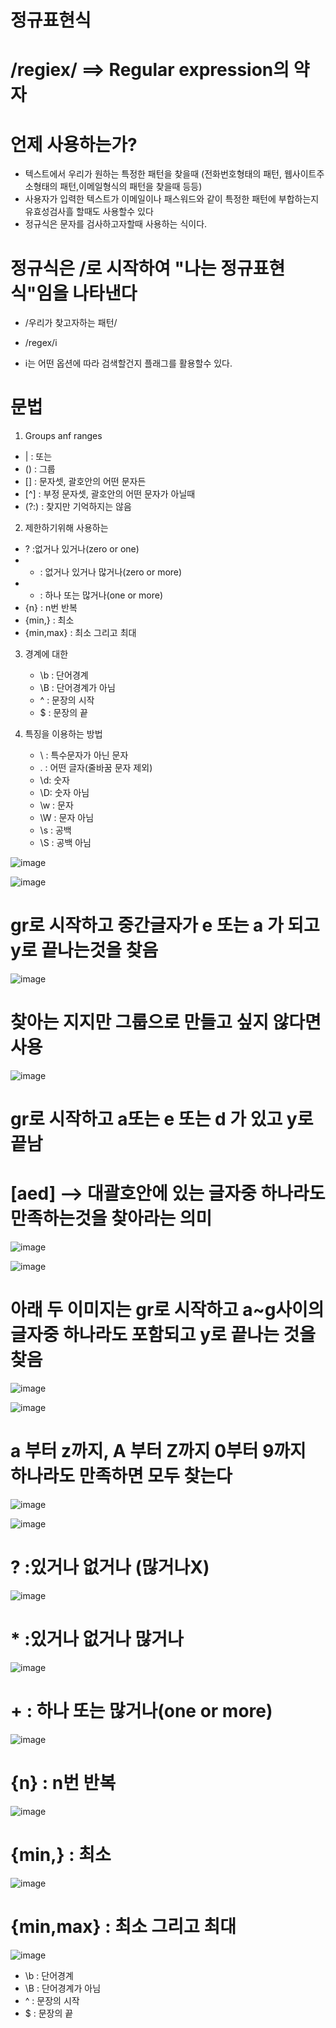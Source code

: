 # 정규표현식
# /regiex/  ==> Regular expression의 약자

# 언제 사용하는가?
 - 텍스트에서 우리가 원하는 특정한 패턴을 찾을때 (전화번호형태의 패턴, 웹사이트주소형태의 패턴,이메일형식의 패턴을 찾을때 등등)
 - 사용자가 입력한 텍스트가 이메일이나 패스워드와 같이 특정한 패턴에 부합하는지 유효성검사흘 할때도 사용할수 있다
 - 정규식은 문자를 검사하고자할때 사용하는 식이다.

# 정규식은 /로 시작하여 "나는 정규표현식"임을 나타낸다
- /우리가 찾고자하는 패턴/

- /regex/i
- i는 어떤 옵션에 따라 검색할건지 플래그를 활용할수 있다.

# 문법
 1) Groups anf ranges
   - |   : 또는
   - ()  : 그룹
   - []  : 문자셋, 괄호안의 어떤 문자든
   - [^] : 부정 문자셋, 괄호안의 어떤 문자가 아닐때
   - (?:) : 찾지만 기억하지는 않음 
2) 제한하기위해 사용하는
  - ? :없거나 있거나(zero or one)
  - * : 없거나 있거나 많거나(zero or more)
  - + : 하나 또는 많거나(one or more)
  - {n} : n번 반복
  - {min,} : 최소
  - {min,max} : 최소 그리고 최대

3) 경계에 대한
   - \b  : 단어경계      
   - \B  : 단어경계가 아님
   - ^   : 문장의 시작
   - $   : 문장의 끝

  4) 특징을 이용하는 방법
     - \ : 특수문자가 아닌 문자
     - . : 어떤 글자(줄바꿈 문자 제외)
     - \d: 숫자
     - \D: 숫자 아님
     - \w : 문자
     - \W : 문자 아님
     - \s  : 공백
     - \S  : 공백 아님

![image](https://github.com/understanding963852/604_regiex/assets/60366769/2efc7d18-872e-4750-9f08-0f52552bba49)

![image](https://github.com/understanding963852/604_regiex/assets/60366769/aff12b22-5705-4be9-ba39-592336feca70)

# gr로 시작하고 중간글자가  e 또는 a 가 되고  y로 끝나는것을 찾음
![image](https://github.com/understanding963852/604_regiex/assets/60366769/9d54dcca-ffcd-4356-89f1-c43fc5a24122)

# 찾아는 지지만 그룹으로 만들고 싶지 않다면 사용   
![image](https://github.com/understanding963852/604_regiex/assets/60366769/b0330007-df73-4950-b376-e16bb13e9f91)


# gr로 시작하고 a또는 e 또는 d 가 있고 y로 끝남
# [aed]  --> 대괄호안에 있는 글자중 하나라도 만족하는것을 찾아라는 의미 
![image](https://github.com/understanding963852/604_regiex/assets/60366769/f9f241d8-8285-435f-a584-8692f7ff50f4)

![image](https://github.com/understanding963852/604_regiex/assets/60366769/2d28193c-416a-4f1b-a96f-8fc57b7e49d4)


# 아래 두 이미지는 gr로 시작하고 a~g사이의 글자중 하나라도 포함되고 y로 끝나는 것을 찾음
![image](https://github.com/understanding963852/604_regiex/assets/60366769/81b911a6-9879-4a3a-ae04-ed042aba73a9)

![image](https://github.com/understanding963852/604_regiex/assets/60366769/79687923-4c92-4c7d-b7ab-01f7ca06c3ab)

# a 부터 z까지, A 부터 Z까지 0부터 9까지 하나라도 만족하면 모두 찾는다
![image](https://github.com/understanding963852/604_regiex/assets/60366769/ae66b905-31e8-4e99-92f7-fed568a7c623)

![image](https://github.com/understanding963852/604_regiex/assets/60366769/7a6b0e0f-2e4e-4bb4-8693-1d5f94b356fa)

# ? :있거나 없거나 (많거나X)
![image](https://github.com/understanding963852/604_regiex/assets/60366769/f1f5fe3f-fec7-4aff-b53a-0c6ab1dcc129)

# * :있거나 없거나 많거나
![image](https://github.com/understanding963852/604_regiex/assets/60366769/b3313be5-ab40-4287-9136-b3f7e2227e32)

# + : 하나 또는 많거나(one or more)
![image](https://github.com/understanding963852/604_regiex/assets/60366769/26fa9597-3e6c-49c7-94e7-89b89c01470a)


# {n} : n번 반복

![image](https://github.com/understanding963852/604_regiex/assets/60366769/ee8b5521-2c00-4756-b3fd-fd71754b85b6)

# {min,} : 최소
![image](https://github.com/understanding963852/604_regiex/assets/60366769/2520e054-bd40-49cb-bc6e-9ace1325ead7)


# {min,max} : 최소 그리고 최대
![image](https://github.com/understanding963852/604_regiex/assets/60366769/b3ae102f-4b85-4f70-bddf-ed8282e0ce99)




   - \b  : 단어경계      
   - \B  : 단어경계가 아님
   - ^   : 문장의 시작
   - $   : 문장의 끝
